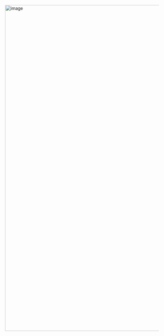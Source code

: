 <img width="1063" alt="image" src="https://github.com/brightgeevarghese/MultiplePreviews/assets/27910029/cf5dd538-10fc-4957-b047-9e40493c7da8">
